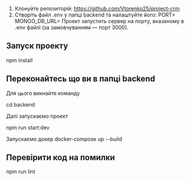 
1. Клонуйте репозиторій:
   https://github.com/Vtorenko25/project-crm
2. Створіть файл .env у папці backend та налаштуйте його:
   PORT=
   MONGO_DB_URL=
Проект запустить сервер на порту, вказаному в .env файлі (за замовчуванням — порт 3000).

## Запуск проекту

npm install

## Переконайтесь що ви в папці backend
Для цього викнайте команду

cd backend

Далі запускаємо проект

npm run start:dev

Запускаємо докер docker-compose up --build

## Перевірити код на помилки

npm run lint
